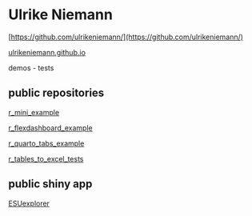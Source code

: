 # Ulrike Niemann

[https://github.com/ulrikeniemann/](https://github.com/ulrikeniemann/)

<a href="http://ulrikeniemann.github.io/" target="_blank">ulrikeniemann.github.io</a>

demos - tests


## public repositories


[r_mini_example](https://ulrikeniemann.github.io/r_mini_example/)

[r_flexdashboard_example](https://ulrikeniemann.github.io/r_flexdashboard_example/)

[r_quarto_tabs_example](https://ulrikeniemann.github.io/r_quarto_tabs_example/)

[r_tables_to_excel_tests](https://github.com/ulrikeniemann/r_tables_to_excel_tests)

## public shiny app

[ESUexplorer](https://ulrikeniemann.shinyapps.io/esuexplorer/)
